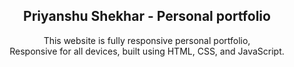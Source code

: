 <div align="center">

  <h2 align="center">Priyanshu Shekhar - Personal portfolio</h2>

  This website is fully responsive personal portfolio, <br />Responsive for all devices, built using HTML, CSS, and JavaScript.

</div>


